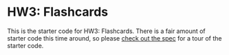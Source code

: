 # HW3: Flashcards

This is the starter code for HW3: Flashcards. There is a fair amount of starter code this time around, so please [check out the spec](cs193x.stanford.edu/homework/3-flashcards) for a tour of the starter code.
